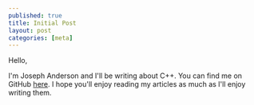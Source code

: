 ```yaml
---
published: true
title: Initial Post
layout: post
categories: [meta]
---
```

Hello, 

I'm Joseph Anderson and I'll be writing about C++. You can find me on GitHub [here](https://github.com/josephanders0n). I hope you'll enjoy reading my articles as much as I'll enjoy writing them.